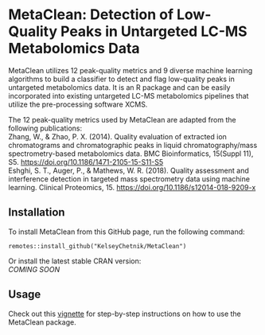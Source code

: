 # **MetaClean**: Detection of Low-Quality Peaks in Untargeted LC-MS Metabolomics Data
MetaClean utilizes 12 peak-quality metrics and 9 diverse machine learning algorithms to build a classifier to detect and flag low-quality peaks in untargeted metabolomics data. It is an R package and can be easily incorporated into existing untargeted
LC-MS metabolomics pipelines that utilize the pre-processing software XCMS.

The 12 peak-quality metrics used by MetaClean are adapted from the following publications: <br />
Zhang, W., & Zhao, P. X. (2014). Quality evaluation of extracted ion chromatograms and chromatographic peaks in liquid chromatography/mass spectrometry-based metabolomics data. BMC Bioinformatics, 15(Suppl 11), S5. https://doi.org/10.1186/1471-2105-15-S11-S5 <br />
Eshghi, S. T., Auger, P., & Mathews, W. R. (2018). Quality assessment and interference detection in targeted mass spectrometry data using machine learning. Clinical Proteomics, 15. https://doi.org/10.1186/s12014-018-9209-x


## Installation
To install MetaClean from this GitHub page, run the following command:
```
remotes::install_github("KelseyChetnik/MetaClean")
```

Or install the latest stable CRAN version: <br />
*COMING SOON*

## Usage
Check out this [vignette](https://github.com/KelseyChetnik/MetaClean/blob/master/vignettes/MetaClean_WalkThrough.Rmd) for step-by-step instructions on how to use the MetaClean package.
